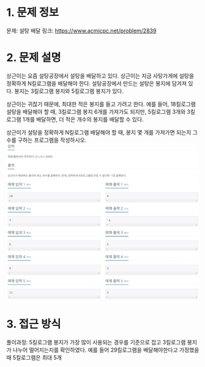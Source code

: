 # 1. 문제 정보
문제: 설탕 배달
링크: https://www.acmicpc.net/problem/2839

# 2. 문제 설명
상근이는 요즘 설탕공장에서 설탕을 배달하고 있다. 상근이는 지금 사탕가게에 설탕을 정확하게 N킬로그램을 배달해야 한다. 설탕공장에서 만드는 설탕은 봉지에 담겨져 있다. 봉지는 3킬로그램 봉지와 5킬로그램 봉지가 있다.

상근이는 귀찮기 때문에, 최대한 적은 봉지를 들고 가려고 한다. 예를 들어, 18킬로그램 설탕을 배달해야 할 때, 3킬로그램 봉지 6개를 가져가도 되지만, 5킬로그램 3개와 3킬로그램 1개를 배달하면, 더 적은 개수의 봉지를 배달할 수 있다.

상근이가 설탕을 정확하게 N킬로그램 배달해야 할 때, 봉지 몇 개를 가져가면 되는지 그 수를 구하는 프로그램을 작성하시오.
![alt text](image.png)

# 3. 접근 방식
풀이과정: 5킬로그램 봉지가 가장 많이 사용되는 경우를 기준으로 잡고 3킬로그램 봉지가 나누어 떨어지는지를 확인하였다.
예를 들어 29킬로그램을 배달해야한다고 가정했을 때 5킬로그램은 최대 5개